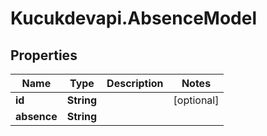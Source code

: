 # Kucukdevapi.AbsenceModel

## Properties

Name | Type | Description | Notes
------------ | ------------- | ------------- | -------------
**id** | **String** |  | [optional] 
**absence** | **String** |  | 


